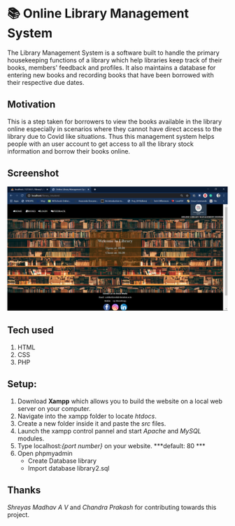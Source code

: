 # :books: Online Library Management System
The Library Management System is a software built to handle the primary housekeeping functions of a library which help libraries keep track of their books, members' feedback and profiles. It also maintains a database for entering new books and recording books that have been borrowed with their respective due dates.

## Motivation
This is a step taken for borrowers to view the books available in the library online especially in scenarios where they cannot have direct access to the library due to Covid like situations. Thus this management system helps people  with an user account to get access to all the library stock information and borrow their books online.

## Screenshot
![](src/images/portal.png)
## Tech used
1. HTML
2. CSS
3. PHP
## Setup:
1) Download **Xampp** which allows you to build the website on a local web server on your computer.
2) Navigate into the xampp folder to locate *htdocs*.
3) Create a new folder inside it and paste the *src* files.
4) Launch the xampp control pannel and start *Apache* and *MySQL* modules.
5) Type localhost:*{port number}* on your website. ***default: 80 ***
6) Open phpmyadmin 
    * Create Database library
    * Import database library2.sql 

## Thanks
*Shreyas Madhav A V* and *Chandra Prakash* for contributing towards this project.
